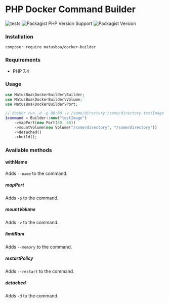 # PHP Docker Command Builder

![tests](https://github.com/MatusBoa/DockerBuilder/workflows/tests/badge.svg?branch=main)
![Packagist PHP Version Support](https://img.shields.io/packagist/php-v/matusboa/docker-builder)
![Packagist Version](https://img.shields.io/packagist/v/matusboa/docker-builder)

### Installation

`composer require matusboa/docker-builder`

### Requirements

- PHP 7.4

### Usage

```php
use MatusBoa\DockerBuilder\Builder;
use MatusBoa\DockerBuilder\Volume;
use MatusBoa\DockerBuilder\Port;

// docker run -d -p 80:80 -v /some/directory:/some/directory testImage
$command = Builder::new("testImage")
    ->mapPort(new Port(80, 80))
    ->mountVolume(new Volume("/some/directory", "/some/directory"))
    ->detached()
    ->build();
```

### Available methods

#### withName

Adds `--name` to the command.

##### mapPort

Adds `-p` to the command.

##### mountVolume

Adds `-v` to the command.

##### limitRam

Adds `--memory` to the command.

##### restartPolicy

Adds `--restart` to the command.

##### detached

Adds `-d` to the command.



